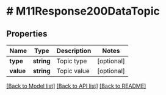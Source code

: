 # # M11Response200DataTopic

## Properties

Name | Type | Description | Notes
------------ | ------------- | ------------- | -------------
**type** | **string** | Topic type | [optional]
**value** | **string** | Topic value | [optional]

[[Back to Model list]](../../README.md#models) [[Back to API list]](../../README.md#endpoints) [[Back to README]](../../README.md)
